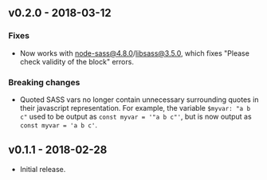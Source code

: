 ## v0.2.0 - 2018-03-12

### Fixes

- Now works with node-sass@4.8.0/libsass@3.5.0, which fixes "Please check validity of the
  block" errors.

### Breaking changes

- Quoted SASS vars no longer contain unnecessary surrounding quotes in their javascript
  representation. For example, the variable `$myvar: "a b c"` used to be output as `const
  myvar = '"a b c"'`, but is now output as `const myvar = 'a b c'`.

## v0.1.1 - 2018-02-28

- Initial release.
